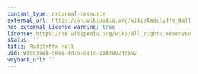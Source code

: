 ```yaml
---
content_type: external-resource
external_url: https://en.wikipedia.org/wiki/Radclyffe_Hall
has_external_license_warning: true
license: https://en.wikipedia.org/wiki/All_rights_reserved
status: ''
title: Radclyffe Hall
uid: 98cc3ee8-50ee-4d7b-941d-21028924c592
wayback_url: ''
---
```

